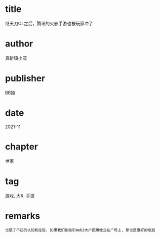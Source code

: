 # title
继天刀OL之后，腾讯的火影手游也被玩家冲了

# author
真新镇小茂

# publisher
BB姬

# date
2021-11

# chapter
世家

# tag
游戏, 大R, 手游

# remarks
`也是了不起的认知和经验. 如果我们能吸引Web3大户把雕像立在广场上, 那也是很好的成就`

